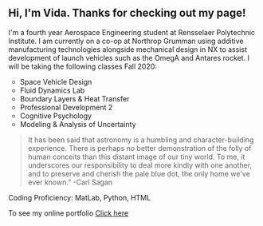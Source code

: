 ## Hi, I'm Vida. Thanks for checking out my page!
I'm a fourth year Aerospace Engineering student at Rensselaer Polytechnic Institute. I am currently on a co-op at Northrop Grumman using additive manufacturing technologies alongside mechanical design in NX to assist development of launch vehicles such as the OmegA and Antares rocket. I will be taking the following classes Fall 2020:

<ul type="circle">
  <li>Space Vehicle Design</li>
  <li>Fluid Dynamics Lab</li>
  <li>Boundary Layers & Heat Transfer</li>
  <li>Professional Development 2</li>
  <li>Cognitive Psychology</li>
  <li>Modeling & Analysis of Uncertainty</li>
</ul> 


<blockquote>It has been said that astronomy is a humbling and character-building experience. There is perhaps no better demonstration of the folly of human conceits than this distant image of our tiny world. To me, it underscores our responsibility to deal more kindly with one another, and to preserve and cherish the pale blue dot, the only home we've ever known.” -Carl Sagan</blockquote> 

Coding Proficiency: MatLab, Python, HTML

To see my online portfolio
<a href="https://rpi-csm.symplicity.com/profiles/vida.zou">Click here</a>
